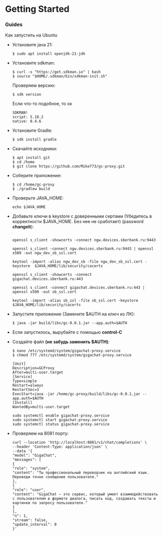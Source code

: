 # Getting Started


### Guides

Как запустить на Ubuntu

- Установите java 21:
    ```
    $ sudo apt install openjdk-21-jdk
    ```
- Установите sdkman:
    ```
  $ curl -s "https://get.sdkman.io" | bash
  $ source "$HOME/.sdkman/bin/sdkman-init.sh"
    ```
  Проверяем версию:
    ```
  $ sdk version
    ```
   Если что-то подобное, то ок
  ```
  SDKMAN!
  script: 5.18.2
  native: 0.4.6
  ```
- Установите Gradle:

  ```
  $ sdk install gradle
  ```
  
- Скачайте исходники:
    ```
  $ apt install git
  $ cd /home
  $ git clone https://github.com/Mike773/gc-proxy.git
    ```
  
- Соберите приложение:
    ```
    $ cd /home/gc-proxy
    $ ./gradlew build 
    ```
- Проверьте JAVA_HOME:
    ```
  echo $JAVA_HOME
    ```

- Добавьте ключи в keystore с доверенными сертами (Убедитесь в корректности $JAVA_HOME. Без нее не сработает) (password **changeit**):
    ```
  
    openssl s_client -showcerts -connect ngw.devices.sberbank.ru:9443

    openssl s_client -connect ngw.devices.sberbank.ru:9443 | openssl x509 -out ngw_dev_sb_ssl.cert
    
    keytool -import -alias ngw_dev_sb -file ngw_dev_sb_ssl.cert -keystore  $JAVA_HOME/lib/security/cacerts
    
    openssl s_client -showcerts -connect gigachat.devices.sberbank.ru:443
    
    openssl s_client -connect gigachat.devices.sberbank.ru:443 | openssl x509 -out sb_ssl.cert
    
    keytool -import -alias sb_ssl -file sb_ssl.cert -keystore  $JAVA_HOME/lib/security/cacerts
    ```

  
- Запустите приложение (Замените $AUTH на ключ из ЛК):
    
    ```
  $ java -jar build/libs/gc-0.0.1.jar --app.auth=$AUTH
    ```
- Если запустилось, вырубайте с помощью **control-C** 


- Создайте файл **(не забудь заменить $AUTH)**:
    ```
  $ nano /etc/systemd/system/gigachat-proxy.service
  $ chmod 777 /etc/systemd/system/gigachat-proxy.service
    ```
    ```
    [Unit]
    Description=GCProxy
    After=multi-user.target
    [Service]
    Type=simple
    Restart=always
    RestartSec=3
    ExecStart=java -jar /home/gc-proxy/build/libs/gc-0.0.1.jar --app.auth=$AUTH
    [Install]
    WantedBy=multi-user.target
    ```
    ```
    sudo systemctl enable gigachat-proxy.service
    sudo systemctl start gigachat-proxy.service
    sudo systemctl status gigachat-proxy.service
    ```
- Проверяем на 8081 порту:
    ```
    curl --location 'http://localhost:8081/v1/chat/completions' \
  --header 'Content-Type: application/json' \
  --data '{
  "model": "GigaChat",
  "messages": [
  {
  "role": "system",
  "content": "Ты профессиональный переводчик на английский язык. Переведи точно сообщение пользователя."
  },
  {
  "role": "user",
  "content": "GigaChat — это сервис, который умеет взаимодействовать с пользователем в формате диалога, писать код, создавать тексты и картинки по запросу пользователя."
  }
  ],
  "n": 1,
  "stream": false,
  "update_interval": 0
  }'
    ```


